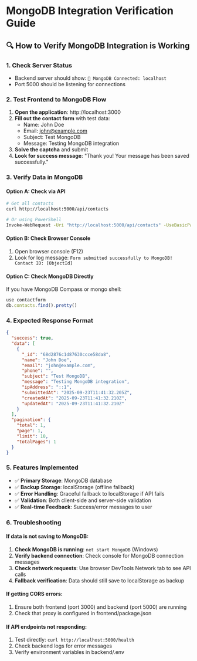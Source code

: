 # MongoDB Integration Verification Guide

## 🔍 How to Verify MongoDB Integration is Working

### 1. Check Server Status
- Backend server should show: `🔗 MongoDB Connected: localhost`
- Port 5000 should be listening for connections

### 2. Test Frontend to MongoDB Flow
1. **Open the application**: http://localhost:3000
2. **Fill out the contact form** with test data:
   - Name: John Doe
   - Email: john@example.com
   - Subject: Test MongoDB
   - Message: Testing MongoDB integration
3. **Solve the captcha** and submit
4. **Look for success message**: "Thank you! Your message has been saved successfully."

### 3. Verify Data in MongoDB

#### Option A: Check via API
```bash
# Get all contacts
curl http://localhost:5000/api/contacts

# Or using PowerShell
Invoke-WebRequest -Uri "http://localhost:5000/api/contacts" -UseBasicParsing | Select-Object -ExpandProperty Content
```

#### Option B: Check Browser Console
1. Open browser console (F12)
2. Look for log message: `Form submitted successfully to MongoDB! Contact ID: [ObjectId]`

#### Option C: Check MongoDB Directly
If you have MongoDB Compass or mongo shell:
```javascript
use contactform
db.contacts.find().pretty()
```

### 4. Expected Response Format
```json
{
  "success": true,
  "data": [
    {
      "_id": "68d2876c1d87630ccce58da8",
      "name": "John Doe",
      "email": "john@example.com",
      "phone": "",
      "subject": "Test MongoDB",
      "message": "Testing MongoDB integration",
      "ipAddress": "::1",
      "submittedAt": "2025-09-23T11:41:32.205Z",
      "createdAt": "2025-09-23T11:41:32.210Z",
      "updatedAt": "2025-09-23T11:41:32.210Z"
    }
  ],
  "pagination": {
    "total": 1,
    "page": 1,
    "limit": 10,
    "totalPages": 1
  }
}
```

### 5. Features Implemented
- ✅ **Primary Storage**: MongoDB database
- ✅ **Backup Storage**: localStorage (offline fallback)
- ✅ **Error Handling**: Graceful fallback to localStorage if API fails
- ✅ **Validation**: Both client-side and server-side validation
- ✅ **Real-time Feedback**: Success/error messages to user

### 6. Troubleshooting

#### If data is not saving to MongoDB:
1. **Check MongoDB is running**: `net start MongoDB` (Windows)
2. **Verify backend connection**: Check console for MongoDB connection messages
3. **Check network requests**: Use browser DevTools Network tab to see API calls
4. **Fallback verification**: Data should still save to localStorage as backup

#### If getting CORS errors:
1. Ensure both frontend (port 3000) and backend (port 5000) are running
2. Check that proxy is configured in frontend/package.json

#### If API endpoints not responding:
1. Test directly: `curl http://localhost:5000/health`
2. Check backend logs for error messages
3. Verify environment variables in backend/.env
